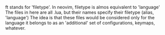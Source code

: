 ft stands for 'filetype'. In neovim, filetype is almos equivalent to 'language'
The files in here are all .lua, but their names specify their filetype (alias, 'language')
The idea is that these files would be considered only for the language it belongs to as an 'additional' set of configurations, keymaps, whatever.

